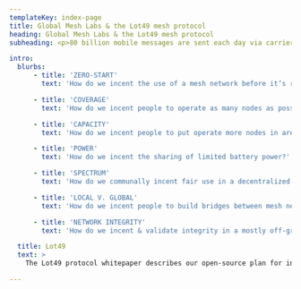 ```yaml
---
templateKey: index-page
title: Global Mesh Labs & the Lot49 mesh protocol
heading: Global Mesh Labs & the Lot49 mesh protocol
subheading: <p>80 billion mobile messages are sent each day via carriers and ISPs. Mobile mesh networks offer an anti-fragile, decentralized alternative that can extend connectivity to places centralized networks can’t. </p><p>The first step to building out a peer-to-peer global messaging network is to optimize for successful message delivery. We propose the Lot49 protocol to bootstrap coverage and ensure reliability. </p>

intro:
  blurbs:
      - title: 'ZERO-START'
        text: 'How do we incent the use of a mesh network before it’s reached critical mass to become generally useful at scale?'

      - title: 'COVERAGE'
        text: 'How do we incent people to operate as many nodes as possible?'

      - title: 'CAPACITY'
        text: 'How do we incent people to put operate more nodes in areas that need to handle higher volumes of traffic?'

      - title: 'POWER'
        text: 'How do we incent the sharing of limited battery power?'

      - title: 'SPECTRUM'
        text: 'How do we communally incent fair use in a decentralized system running on limited spectrum?'

      - title: 'LOCAL V. GLOBAL'
        text: 'How do we incent people to build bridges between mesh networks?'

      - title: 'NETWORK INTEGRITY'
        text: 'How do we incent & validate integrity in a mostly off-grid, entirely mobile mesh network?'

  title: Lot49
  text: >
    The Lot49 protocol whitepaper describes our open-source plan for including incentive payments along with data to encourage successful delivery by nodes in the network. In this way the protocol lets users pay each other, instead of a centralized ISP or mobile carrier, for providing essential communication services. The Lot49 protocol builds on technology developed for the Bitcoin Lightning Network to improve mesh network data delivery and drive bottom-up adoption by incentivizing people to provide coverage and capacity where and when it is needed.

---
```

